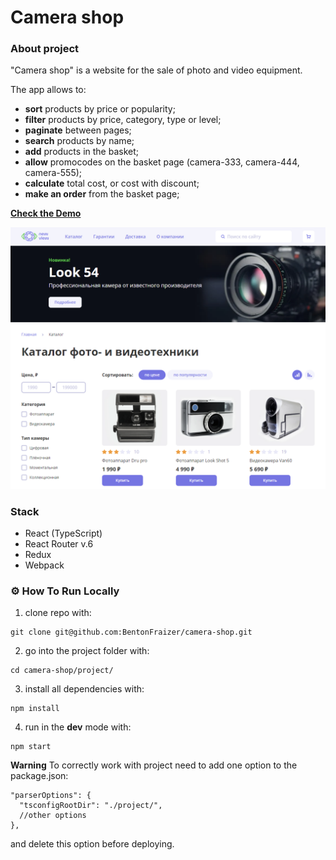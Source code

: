 # Camera shop 

### About project

"Camera shop" is a website for the sale of photo and video equipment.

The app allows to:

- **sort** products by price or popularity;
- **filter** products by price, category, type or level;
- **paginate** between pages;
- **search** products by name;
- **add** products in the basket;
- **allow** promocodes on the basket page (camera-333, camera-444, camera-555);
- **calculate** total cost, or cost with discount;
- **make an order** from the basket page;

[**Check the Demo**](https://external.ink?to=/1-axr-camera-shop-lopukhin.vercel.app/)

<img src="https://github.com/BentonFraizer/camera-shop/blob/master/.github/workflows/camera-shop.png" width="769" />

### Stack 
- React (TypeScript)
- React Router v.6
- Redux
- Webpack

### ⚙️ How To Run Locally

1. clone repo with:
```
git clone git@github.com:BentonFraizer/camera-shop.git
```
2. go into the project folder with:
```
cd camera-shop/project/
```
3. install all dependencies with:
```
npm install
```
4. run in the **dev** mode with:
```
npm start
```

**Warning**
To correctly work with project need to add one option to the package.json:
```
"parserOptions": {
  "tsconfigRootDir": "./project/",
  //other options
},
```
and delete this option before deploying.
